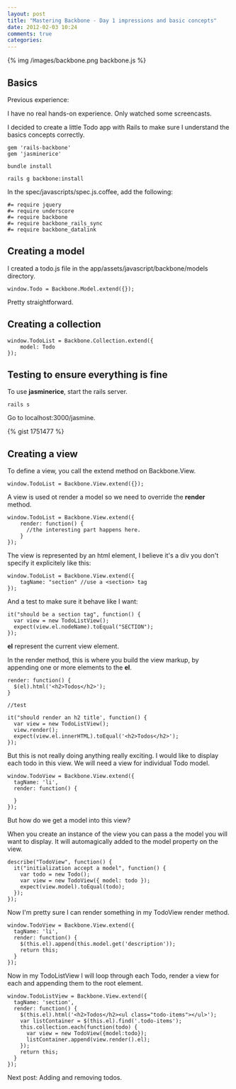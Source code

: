 ```yaml
---
layout: post
title: "Mastering Backbone - Day 1 impressions and basic concepts"
date: 2012-02-03 10:24
comments: true
categories: 
---
```


{% img /images/backbone.png backbone.js %}

## Basics

Previous experience:

I have no real hands-on experience. Only watched some screencasts.

I decided to create a little Todo app with Rails to make sure I understand the basics concepts correctly.

    gem 'rails-backbone'
    gem 'jasminerice'

    bundle install

    rails g backbone:install

In the spec/javascripts/spec.js.coffee, add the following:

    #= require jquery
    #= require underscore
    #= require backbone
    #= require backbone_rails_sync
    #= require backbone_datalink

## Creating a model

I created a todo.js file in the app/assets/javascript/backbone/models directory.

    window.Todo = Backbone.Model.extend({});


Pretty straightforward.

## Creating a collection 

    window.TodoList = Backbone.Collection.extend({
        model: Todo 
    });

## Testing to ensure everything is fine

To use **jasminerice**, start the rails server.

    rails s
    
Go to localhost:3000/jasmine.

{% gist 1751477 %}

## Creating a view

To define a view, you call the extend method on Backbone.View.

    window.TodoList = Backbone.View.extend({});

A view is used ot render a model so we need to override the **render** method.

    window.TodoList = Backbone.View.extend({
        render: function() {
          //the interesting part happens here.
        }
    });

The view is represented by an html element, I believe it's a div you don't specify it explicitely like this:

    window.TodoList = Backbone.View.extend({
        tagName: "section" //use a <section> tag
    });

And a test to make sure it behave like I want:

    it("should be a section tag", function() {
      var view = new TodoListView();
      expect(view.el.nodeName).toEqual("SECTION");
    });

**el** represent the current view element. 

In the render method, this is where you build the view markup, by appending one or more elements to the **el**.

    render: function() {
      $(el).html('<h2>Todos</h2>');
    }

    //test

    it("should render an h2 title', function() {
      var view = new TodoListView();
      view.render(); 
      expect(view.el.innerHTML).toEqual('<h2>Todos</h2>');
    }); 

But this is not really doing anything really exciting. I would like to display each todo in this view. We will need a view for individual Todo model.

    window.TodoView = Backbone.View.extend({
      tagName: 'li',
      render: function() {
      
      }
    });

But how do we get a model into this view?

When you create an instance of the view you can pass a the model you will want to display. It will automagically added to the model property on the view.

    describe("TodoView", function() {
      it("initialization accept a model", function() {
        var todo = new Todo();
        var view = new TodoView({ model: todo });
        expect(view.model).toEqual(todo);
      });
    });

Now I'm pretty sure I can render something in my TodoView render method.

    window.TodoView = Backbone.View.extend({ 
      tagName: 'li',
      render: function() {
        $(this.el).append(this.model.get('description'));
        return this;
      }
    });

Now in my TodoListView I will loop through each Todo, render a view for each and appending them to the root element.
  
    window.TodoListView = Backbone.View.extend({
      tagName: 'section',
      render: function() {
        $(this.el).html('<h2>Todos</h2><ul class="todo-items"></ul>');
        var listContainer = $(this.el).find('.todo-items'); 
        this.collection.each(function(todo) {
          var view = new TodoView({model:todo}); 
          listContainer.append(view.render().el);
        });
        return this;
      }
    });

Next post: Adding and removing todos.

